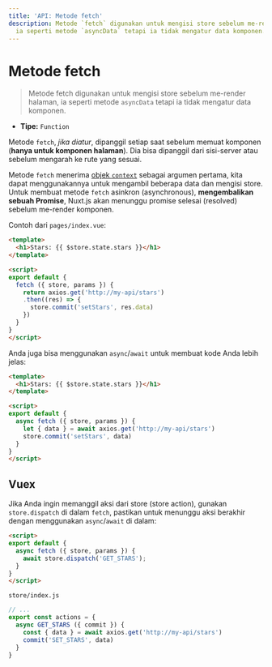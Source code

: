 ```yaml
---
title: 'API: Metode fetch'
description: Metode `fetch` digunakan untuk mengisi store sebelum me-render halaman,
  ia seperti metode `asyncData` tetapi ia tidak mengatur data komponen.
---
```


# Metode fetch

> Metode fetch digunakan untuk mengisi store sebelum me-render halaman, ia seperti metode `asyncData` tetapi ia tidak mengatur data komponen.

- **Tipe:** `Function`

Metode `fetch`, *jika diatur*, dipanggil setiap saat sebelum memuat komponen (**hanya untuk komponen halaman**). Dia bisa dipanggil dari sisi-server atau sebelum mengarah ke rute yang sesuai.

Metode `fetch` menerima [objek `context`](/api/context) sebagai argumen pertama, kita dapat menggunakannya untuk mengambil beberapa data dan mengisi store. Untuk membuat metode `fetch` asinkron (asynchronous), **mengembalikan sebuah Promise**, Nuxt.js akan menunggu promise selesai (resolved) sebelum me-render komponen.

Contoh dari `pages/index.vue`:

```html
<template>
  <h1>Stars: {{ $store.state.stars }}</h1>
</template>

<script>
export default {
  fetch ({ store, params }) {
    return axios.get('http://my-api/stars')
    .then((res) => {
      store.commit('setStars', res.data)
    })
  }
}
</script>
```

Anda juga bisa menggunakan `async`/`await` untuk membuat kode Anda lebih jelas:

```html
<template>
  <h1>Stars: {{ $store.state.stars }}</h1>
</template>

<script>
export default {
  async fetch ({ store, params }) {
    let { data } = await axios.get('http://my-api/stars')
    store.commit('setStars', data)
  }
}
</script>
```

## Vuex

Jika Anda ingin memanggil aksi dari store (store action), gunakan `store.dispatch` di dalam `fetch`, pastikan untuk menunggu aksi berakhir dengan menggunakan `async`/`await` di dalam:

```html
<script>
export default {
  async fetch ({ store, params }) {
    await store.dispatch('GET_STARS');
  }
}
</script>
```

`store/index.js`

```js
// ...
export const actions = {
  async GET_STARS ({ commit }) {
    const { data } = await axios.get('http://my-api/stars')
    commit('SET_STARS', data)
  }
}
```
